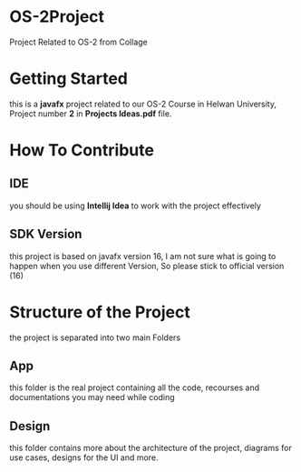 # OS-2Project
Project Related to OS-2 from Collage



# Getting Started

this is a **javafx** project related to our OS-2 Course in Helwan University, Project number **2** in **Projects Ideas.pdf** file.


# How To Contribute
## IDE
you should be using **Intellij Idea** to work with the project effectively

## SDK Version
this project is based on javafx version 16, I am not sure what is going to happen when you use different Version, So please stick to official version (16)

# Structure of the Project
the project is separated into two main Folders

## App
this folder is the real project containing all the code, recourses and documentations you may need while coding

## Design
this folder contains more about the architecture of the project, diagrams for use cases, designs for the UI and more.

